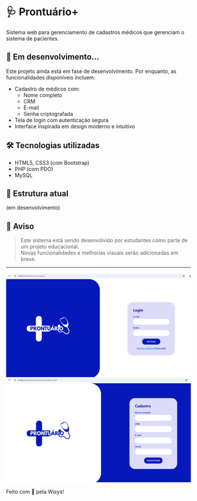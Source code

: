 # 🩺 Prontuário+

Sistema web para gerenciamento de cadastros médicos que gerenciam o sistema de pacientes.

## 🚧 Em desenvolvimento...

Este projeto ainda está em fase de desenvolvimento. Por enquanto, as funcionalidades disponíveis incluem:

- Cadastro de médicos com:
  - Nome completo
  - CRM
  - E-mail
  - Senha criptografada
- Tela de login com autenticação segura
- Interface inspirada em design moderno e intuitivo

## 🛠 Tecnologias utilizadas

- HTML5, CSS3 (com Bootstrap)
- PHP (com PDO)
- MySQL

## 📁 Estrutura atual

(em desenvolvimento)


## 📌 Aviso

> Este sistema está sendo desenvolvido por estudantes como parte de um projeto educacional.  
> Novas funcionalidades e melhorias visuais serão adicionadas em breve.

---

![Imagem de capa do sistema](./img/login-print.png)
![Imagem de capa do sistema](./img/cadastro-print.png)

Feito com 💙 pela Wisys!
